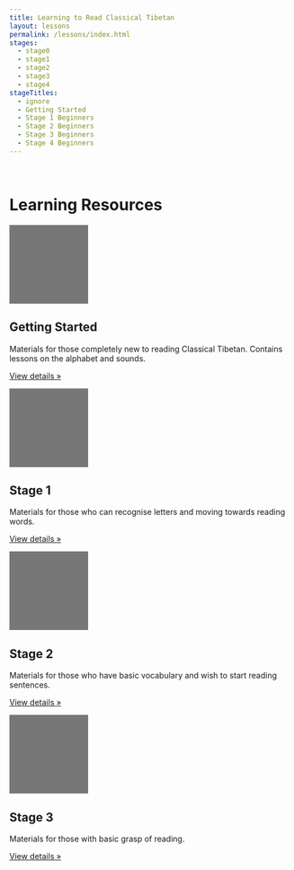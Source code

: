 ```yaml
---
title: Learning to Read Classical Tibetan
layout: lessons
permalink: /lessons/index.html
stages:
  - stage0
  - stage1
  - stage2
  - stage3
  - stage4
stageTitles:
  - ignore
  - Getting Started
  - Stage 1 Beginners
  - Stage 2 Beginners
  - Stage 3 Beginners
  - Stage 4 Beginners
---
```

<p class="row">&nbsp;</p>

# Learning Resources

<div class="row">
  <div class="col-lg-3">
    <img class="img-circle" src="data:image/gif;base64,R0lGODlhAQABAIAAAHd3dwAAACH5BAAAAAAALAAAAAABAAEAAAICRAEAOw==" alt="Generic placeholder image" style="width: 140px; height: 140px;">
    <h2>Getting Started</h2>
    <p>Materials for those completely new to reading Classical Tibetan. Contains lessons
    on the alphabet and sounds.</p>
    <p><a class="btn btn-default" href="{{site.url}}/post_index.html?type=lesson&amp;tag=stage0" role="button">View details &raquo;</a></p>
  </div>
  <div class="col-lg-3">
    <img class="img-circle" src="data:image/gif;base64,R0lGODlhAQABAIAAAHd3dwAAACH5BAAAAAAALAAAAAABAAEAAAICRAEAOw==" alt="Generic placeholder image" style="width: 140px; height: 140px;">
    <h2>Stage 1</h2>
    <p>Materials for those who can recognise letters and moving towards reading words.</p>
    <p><a class="btn btn-default" href="{{site.url}}/post_index.html?type=lesson&amp;tag=stage1" role="button">View details &raquo;</a></p>
  </div>
  <div class="col-lg-3">
    <img class="img-circle" src="data:image/gif;base64,R0lGODlhAQABAIAAAHd3dwAAACH5BAAAAAAALAAAAAABAAEAAAICRAEAOw==" alt="Generic placeholder image" style="width: 140px; height: 140px;">
    <h2>Stage 2</h2>
    <p>Materials for those who have basic vocabulary and wish to start reading sentences.</p>
    <p><a class="btn btn-default" href="{{site.url}}/post_index.html?type=lesson&amp;tag=stage2" role="button">View details &raquo;</a></p>
  </div>
  <div class="col-lg-3">
    <img class="img-circle" src="data:image/gif;base64,R0lGODlhAQABAIAAAHd3dwAAACH5BAAAAAAALAAAAAABAAEAAAICRAEAOw==" alt="Generic placeholder image" style="width: 140px; height: 140px;">
    <h2>Stage 3</h2>
    <p>Materials for those with basic grasp of reading.</p>
    <p><a class="btn btn-default" href="{{site.url}}/post_index.html?type=lesson&amp;tag=stage3" role="button">View details &raquo;</a></p>
  </div>
</div>
